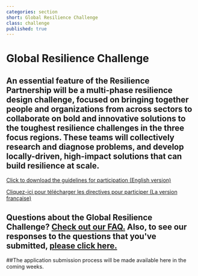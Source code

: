 ```yaml
---
categories: section
short: Global Resilience Challenge
class: challenge
published: true
---
```


# Global Resilience Challenge

## An essential feature of the Resilience Partnership will be a multi-phase resilience design challenge, focused on bringing together people and organizations from across sectors to collaborate on bold and innovative solutions to the toughest resilience challenges in the three focus regions. These teams will collectively research and diagnose problems, and develop locally-driven, high-impact solutions that can build resilience at scale.

<a href='resource/GRP_Source_Document.pdf' download='GRP_Guideline.pdf' class='button apply'>Click to download the guidelines for participation (English version)</a>

<a href='resource/GRP Challenge Source Document_Final_18sept2014_FRENCH.PDF' download='GRP Challenge Source Document_Final_18sept2014_FRENCH.PDF' class='button apply'>Cliquez-ici pour télécharger les directives pour participer (La version française)</a>

## Questions about the Global Resilience Challenge? <a href='resource/FAQ_GlobalResilienceChallenge.pdf' download='FAQ_GlobalResilienceChallenge.pdf'>Check out our FAQ.</a> Also, to see our responses to the questions that you've submitted, <a href='resource/GRP_Challenge_Responses_to_Challenge_Questions_14Oct2014_final.pdf' download='GRP_Challenge_Responses_to_Challenge_Questions_14Oct2014_final.pdf'>please click here.</a> 
##The application submission process will be made available here in the coming weeks.